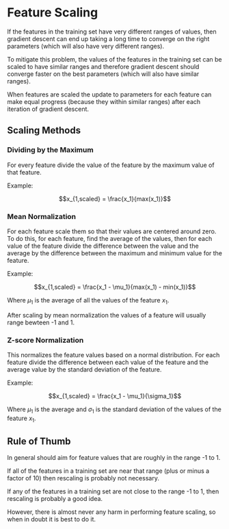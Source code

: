 # Feature Scaling

If the features in the training set have very different ranges of values, then gradient descent can end up taking a long time to converge on the right parameters (which will also have very different ranges).

To mitigate this problem, the values of the features in the training set can be scaled to have similar ranges and therefore gradient descent should converge faster on the best parameters (which will also have similar ranges).

When features are scaled the update to parameters for each feature can make equal progress (because they within similar ranges) after each iteration of gradient descent.

## Scaling Methods

### Dividing by the Maximum

For every feature divide the value of the feature by the maximum value of that feature.

Example:

$$x_{1,scaled} = \frac{x_1}{max(x_1)}$$

### Mean Normalization

For each feature scale them so that their values are centered around zero. To do this, for each feature, find the average of the values, then for each value of the feature divide the difference between the value and the average by the difference between the maximum and minimum value for the feature.

Example:

$$x_{1,scaled} = \frac{x_1 - \mu_1}{max(x_1) - min(x_1)}$$

Where $\mu_1$ is the average of all the values of the feature $x_1$.

After scaling by mean normalization the values of a feature will usually range bewteen -1 and 1.

### Z-score Normalization

This normalizes the feature values based on a normal distribution. For each feature divide the difference between each value of the feature and the average value by the standard deviation of the feature.

Example:

$$x_{1,scaled} = \frac{x_1 - \mu_1}{\sigma_1}$$

Where $\mu_1$ is the average and $\sigma_1$ is the standard deviation of the values of the feature $x_1$.

## Rule of Thumb

In general should aim for feature values that are roughly in the range -1 to 1.

If all of the features in a training set are near that range (plus or minus a factor of 10) then rescaling is probably not necessary.

If any of the features in a training set are not close to the range -1 to 1, then rescaling is probably a good idea.

However, there is almost never any harm in performing feature scaling, so when in doubt it is best to do it.
